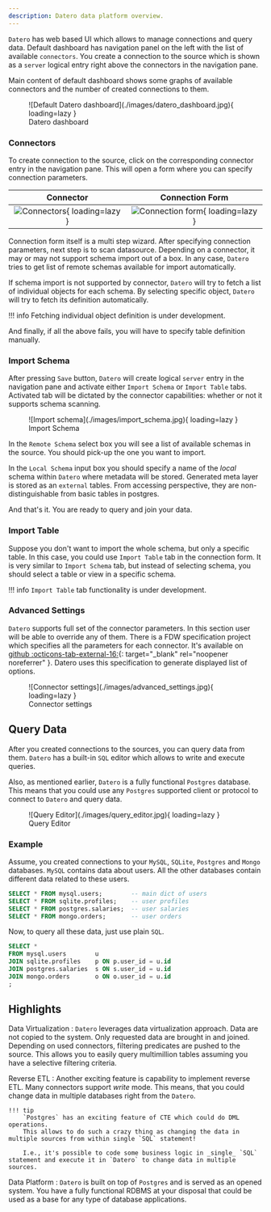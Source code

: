 ```yaml
---
description: Datero data platform overview.
---
```


`Datero` has web based UI which allows to manage connections and query data.
Default dashboard has navigation panel on the left with the list of available `connectors`.
You create a connection to the source which is shown as a `server` logical entry right above the connectors in the navigation pane.

Main content of default dashboard shows some graphs of available connectors and the number of created connections to them.


<figure markdown>
  ![Default Datero dashboard](./images/datero_dashboard.jpg){ loading=lazy }
  <figcaption>Datero dashboard</figcaption>
</figure>


### Connectors
To create connection to the source, click on the corresponding connector entry in the navigation pane.
This will open a form where you can specify connection parameters.

Connector|Connection Form
:---:|:---:
![Connectors](./images/connectors.jpg){ loading=lazy }|![Connection form](./images/connection_form.jpg){ loading=lazy }


Connection form itself is a multi step wizard.
After specifying connection parameters, next step is to scan datasource.
Depending on a connector, it may or may not support schema import out of a box.
In any case, `Datero` tries to get list of remote schemas available for import automatically.


If schema import is not supported by connector, `Datero` will try to fetch a list of individual objects for each schema.
By selecting specific object, `Datero` will try to fetch its definition automatically.

!!! info
    Fetching individual object definition is under development.

And finally, if all the above fails, you will have to specify table definition manually.


### Import Schema
After pressing `Save` button, `Datero` will create logical `server` entry in the navigation pane and activate either `Import Schema` or `Import Table` tabs.
Activated tab will be dictated by the connector capabilities: whether or not it supports schema scanning.

<figure markdown>
  ![Import schema](./images/import_schema.jpg){ loading=lazy }
  <figcaption>Import Schema</figcaption>
</figure>

In the `Remote Schema` select box you will see a list of available schemas in the source. You should pick-up the one you want to import.

In the `Local Schema` input box you should specify a name of the _local_ schema within `Datero` where metadata will be stored. Generated meta layer is stored as an `external` tables. From accessing perspective, they are non-distinguishable from basic tables in postgres.

And that's it. You are ready to query and join your data.


### Import Table
Suppose you don't want to import the whole schema, but only a specific table.
In this case, you could use `Import Table` tab in the connection form.
It is very similar to `Import Schema` tab, but instead of selecting schema, you should select a table or view in a specific schema.

!!! info
    `Import Table` tab functionality is under development.

### Advanced Settings
`Datero` supports full set of the connector parameters.
In this section user will be able to override any of them.
There is a FDW specification project which specifies all the parameters for each connector.
It's available on [github :octicons-tab-external-16:](https://github.com/chumaky/postgres-fdw-spec){: target="_blank" rel="noopener noreferrer" }.
Datero uses this specification to generate displayed list of options.

<figure markdown>
  ![Connector settings](./images/advanced_settings.jpg){ loading=lazy }
  <figcaption>Connector settings</figcaption>
</figure>

## Query Data
After you created connections to the sources, you can query data from them.
`Datero` has a built-in `SQL` editor which allows to write and execute queries.

Also, as mentioned earlier, `Datero` is a fully functional `Postgres` database.
This means that you could use any `Postgres` supported client or protocol to connect to `Datero` and query data.

<figure markdown>
  ![Query Editor](./images/query_editor.jpg){ loading=lazy }
  <figcaption>Query Editor</figcaption>
</figure>

### Example
Assume, you created connections to your `MySQL`, `SQLite`, `Postgres` and `Mongo` databases.
`MySQL` contains data about users. All the other databases contain different data related to these users.

```sql title="Individual datasources"
SELECT * FROM mysql.users;        -- main dict of users
SELECT * FROM sqlite.profiles;    -- user profiles
SELECT * FROM postgres.salaries;  -- user salaries
SELECT * FROM mongo.orders;       -- user orders
```

Now, to query all these data, just use plain `SQL`.

```sql title="Join data from 4 different databases"
SELECT *
FROM mysql.users        u
JOIN sqlite.profiles    p ON p.user_id = u.id
JOIN postgres.salaries  s ON s.user_id = u.id
JOIN mongo.orders       o ON o.user_id = u.id
;
```

## Highlights
Data Virtualization
:   `Datero` leverages data virtualization approach. Data are not copied to the system.
Only requested data are brought in and joined.
Depending on used connectors, filtering predicates are pushed to the source.
This allows you to easily query multimillion tables assuming you have a selective filtering criteria.

Reverse ETL
:   Another exciting feature is capability to implement reverse ETL.
Many connectors support _write_ mode. This means, that you could change data in multiple databases right from the `Datero`.

    !!! tip
        `Postgres` has an exciting feature of CTE which could do DML operations.
        This allows to do such a crazy thing as changing the data in multiple sources from within single `SQL` statement!

        I.e., it's possible to code some business logic in _single_ `SQL` statement and execute it in `Datero` to change data in multiple sources.

Data Platform
:    `Datero` is built on top of `Postgres` and is served as an opened system.
     You have a fully functional RDBMS at your disposal that could be used as a base for any type of database applications.